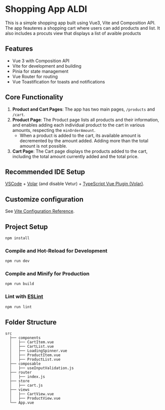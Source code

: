 # Shopping App ALDI

This is a simple shopping app built using Vue3, Vite and Composition API. 
The app feauteres a shopping cart where users can add products and list.
It also includes a procuts view that displays a list of avaible products

## Features
- Vue 3 with Composition API
- Vite for development and building
- Pinia for state management
- Vue Router for routing
- Vue Toastification for toasts and notifications

## Core Functionality

1. **Product and Cart Pages**: The app has two main pages, `/products` and `/cart`.
2. **Product Page**: The Product page lists all products and their information, and enables adding each individual product to the cart in various amounts, respecting the `minOrderAmount`.
   - When a product is added to the cart, its available amount is decremented by the amount added. Adding more than the total amount is not possible.
3. **Cart Page**: The Cart page displays the products added to the cart, including the total amount currently added and the total price.

## Recommended IDE Setup

[VSCode](https://code.visualstudio.com/) + [Volar](https://marketplace.visualstudio.com/items?itemName=Vue.volar) (and disable Vetur) + [TypeScript Vue Plugin (Volar)](https://marketplace.visualstudio.com/items?itemName=Vue.vscode-typescript-vue-plugin).

## Customize configuration

See [Vite Configuration Reference](https://vitejs.dev/config/).

## Project Setup

```sh
npm install
```

### Compile and Hot-Reload for Development

```sh
npm run dev
```

### Compile and Minify for Production

```sh
npm run build
```

### Lint with [ESLint](https://eslint.org/)

```sh
npm run lint
```
## Folder Structure

```
src
  ├── components
  │   ├── CartItem.vue
  │   ├── CartList.vue
  │   ├── LoadingSpinner.vue
  │   ├── ProductItem.vue
  │   ├── ProductList.vue
  ├── composable
  │   ├── useInputValidation.js
  ├── router
  │   ├── index.js
  ├── store
  │   ├── cart.js
  ├── views
  │   ├── CartView.vue
  │   ├── ProductView.vue
  └── App.vue
```

